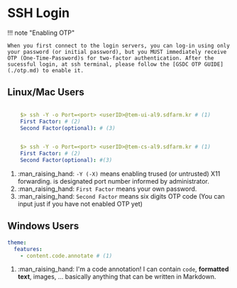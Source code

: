 # SSH Login

!!! note "Enabling OTP"

    When you first connect to the login servers, you can log-in using only your password (or initial password), but you MUST immediately receive OTP (One-Time-Password)s for two-factor authentication. After the sucessful login, at ssh terminal, please follow the [GSDC OTP GUIDE](./otp.md) to enable it. 

## Linux/Mac Users


```yaml

    $> ssh -Y -o Port=<port> <userID>@tem-ui-al9.sdfarm.kr # (1)
    First Factor: # (2)
    Second Factor(optional): # (3)    

```

```yaml

    $> ssh -Y -o Port=<port> <userID>@tem-cs-al9.sdfarm.kr # (1)
    First Factor: # (2)
    Second Factor(optional): #(3)

```
1.  :man_raising_hand: `-Y (-X)` means enabling trused (or untrusted) X11 forwarding. __<port>__ is designated port number informed by administrator.
2.  :man_raising_hand: `First Factor` means your own password.
3.  :man_raising_hand: `Second Factor` means six digits OTP code (You can input just <enter> if you have not enabled OTP yet)


## Windows Users

``` yaml
theme:
  features:
    - content.code.annotate # (1)
```

1.  :man_raising_hand: I'm a code annotation! I can contain `code`, __formatted
    text__, images, ... basically anything that can be written in Markdown.